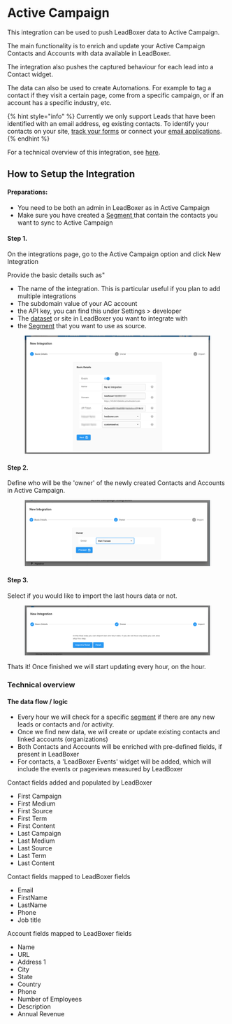 # Active Campaign

This integration can be used to push LeadBoxer data to Active Campaign.

The main functionality is to enrich and update your Active Campaign Contacts and Accounts with data available in LeadBoxer.

The integration also pushes the captured behaviour for each lead into a Contact widget.

The data can also be used to create Automations. For example to tag a contact if they visit a certain page, come from a specific campaign, or if an account has a specific industry, etc.



{% hint style="info" %}
Currently we only support Leads that have been identified with an email address, eg existing contacts. To identify your contacts on your site, [track your forms](../website/manual-form-tracking.md) or connect your [email applications](../email/).
{% endhint %}



For a technical overview of this integration, see [here](active-campaign.md#technical-overview).

## How to Setup the Integration

#### Preparations:&#x20;

* You need to be both an admin in LeadBoxer as in Active Campaign
* Make sure you have created a [Segment ](../../fundamentals/elements/segments.md)that contain the contacts you want to sync to Active Campaign

#### Step 1.

On the integrations page, go to the Active Campaign option and click New Integration

Provide the basic details such as"&#x20;

* The name of the integration. This is particular useful if you plan to add multiple integrations
* The subdomain value of your AC account
* the API key, you can find this under Settings > developer
* The [dataset](../../fundamentals/elements/datasets.md) or site in LeadBoxer you want to integrate with &#x20;
* the [Segment](../../fundamentals/elements/segments.md) that you want to use as source.

<figure><img src="../../.gitbook/assets/Notification_Center.png" alt=""><figcaption></figcaption></figure>

#### Step 2.

Define who will be the 'owner' of the newly created Contacts and Accounts in Active Campaign.

<figure><img src="../../.gitbook/assets/LeadBoxer_App.png" alt=""><figcaption></figcaption></figure>

#### Step 3.

Select if you would like to import the last hours data or not.

<figure><img src="../../.gitbook/assets/LeadBoxer_App (2).png" alt=""><figcaption></figcaption></figure>

Thats it! Once finished we will start updating every hour, on the hour.

### Technical overview

#### The data flow / logic

* Every hour we will check for a specific [segment](../../fundamentals/elements/segments.md) if there are any new leads or contacts and /or activity.
* Once we find new data, we will create or update existing contacts and linked accounts (organizations)
* Both Contacts and Accounts will be enriched with pre-defined fields, if present in LeadBoxer
* For contacts, a 'LeadBoxer Events' widget will be added, which will include the events or pageviews measured by LeadBoxer



Contact fields added and populated by LeadBoxer

* First Campaign&#x20;
* First Medium&#x20;
* First Source&#x20;
* First Term&#x20;
* First Content&#x20;
* Last Campaign&#x20;
* Last Medium&#x20;
* Last Source&#x20;
* Last Term&#x20;
* Last Content&#x20;

Contact fields mapped to LeadBoxer fields

* Email
* FirstName
* LastName
* Phone
* Job title

Account fields mapped to LeadBoxer fields

* Name
* URL
* Address 1
* City
* State
* Country
* Phone
* Number of Employees
* Description
* Annual Revenue



